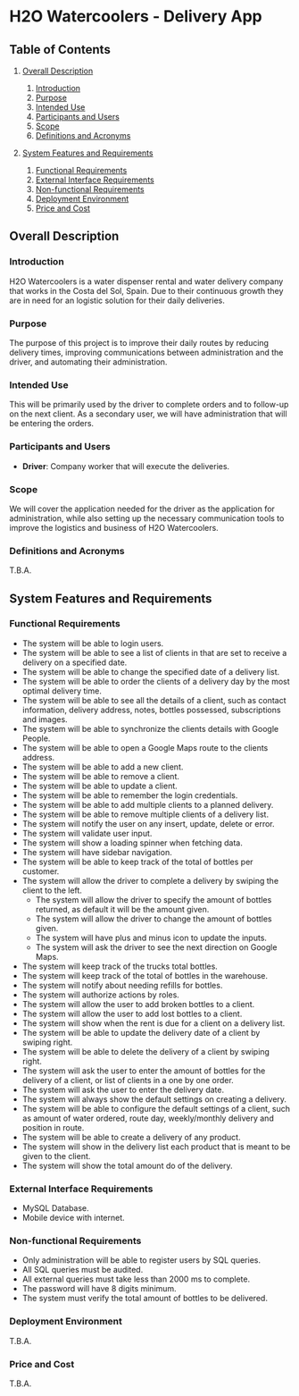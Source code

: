 # H2O Watercoolers - Delivery App

## Table of Contents

1.  [Overall Description](#overall-description)

    1. [Introduction](#introduction)
    2. [Purpose](#purpose)
    3. [Intended Use](#intended-use)
    4. [Participants and Users](#participants-and-users)
    5. [Scope](#scope)
    6. [Definitions and Acronyms](#definitions-and-acronyms)

2.  [System Features and Requirements](#system-features-and-requirements)
    1. [Functional Requirements](#functional-requirements)
    2. [External Interface Requirements](#external-interface-requirements)
    3. [Non-functional Requirements](#non-functional-requirements)
    4. [Deployment Environment](#deployment-environment)
    5. [Price and Cost](#price-and-cost)

## Overall Description

### Introduction

H2O Watercoolers is a water dispenser rental and water delivery company that works in the Costa del Sol, Spain. Due to their continuous growth they are in need for an logistic solution for their daily deliveries.

### Purpose

The purpose of this project is to improve their daily routes by reducing delivery times, improving communications between administration and the driver, and automating their administration.

### Intended Use

This will be primarily used by the driver to complete orders and to follow-up on the next client. As a secondary user, we will have administration that will be entering the orders.

### Participants and Users

- **Driver**: Company worker that will execute the deliveries.

### Scope

We will cover the application needed for the driver as the application for administration, while also setting up the necessary communication tools to improve the logistics and business of H2O Watercoolers.

### Definitions and Acronyms

T.B.A.

## System Features and Requirements

### Functional Requirements

- The system will be able to login users.
- The system will be able to see a list of clients in that are set to receive a delivery on a specified date.
- The system will be able to change the specified date of a delivery list.
- The system will be able to order the clients of a delivery day by the most optimal delivery time.
- The system will be able to see all the details of a client, such as contact information, delivery address, notes, bottles possessed, subscriptions and images.
- The system will be able to synchronize the clients details with Google People.
- The system will be able to open a Google Maps route to the clients address.
- The system will be able to add a new client.
- The system will be able to remove a client.
- The system will be able to update a client.
- The system will be able to remember the login credentials.
- The system will be able to add multiple clients to a planned delivery.
- The system will be able to remove multiple clients of a delivery list.
- The system will notify the user on any insert, update, delete or error.
- The system will validate user input.
- The system will show a loading spinner when fetching data.
- The system will have sidebar navigation.
- The system will be able to keep track of the total of bottles per customer.
- The system will allow the driver to complete a delivery by swiping the client to the left.
  - The system will allow the driver to specify the amount of bottles returned, as default it will be the amount given.
  - The system will allow the driver to change the amount of bottles given.
  - The system will have plus and minus icon to update the inputs.
  - The system will ask the driver to see the next direction on Google Maps.
- The system will keep track of the trucks total bottles.
- The system will keep track of the total of bottles in the warehouse.
- The system will notify about needing refills for bottles.
- The system will authorize actions by roles.
- The system will allow the user to add broken bottles to a client.
- The system will allow the user to add lost bottles to a client.
- The system will show when the rent is due for a client on a delivery list.
- The system will be able to update the delivery date of a client by swiping right.
- The system will be able to delete the delivery of a client by swiping right.
- The system will ask the user to enter the amount of bottles for the delivery of a client, or list of clients in a one by one order.
- The system will ask the user to enter the delivery date.
- The system will always show the default settings on creating a delivery.
- The system will be able to configure the default settings of a client, such as amount of water ordered, route day, weekly/monthly delivery and position in route.
- The system will be able to create a delivery of any product.
- The system will show in the delivery list each product that is meant to be given to the client.
- The system will show the total amount do of the delivery.

### External Interface Requirements

- MySQL Database.
- Mobile device with internet.

### Non-functional Requirements

- Only administration will be able to register users by SQL queries.
- All SQL queries must be audited.
- All external queries must take less than 2000 ms to complete.
- The password will have 8 digits minimum.
- The system must verify the total amount of bottles to be delivered.

### Deployment Environment

T.B.A.

### Price and Cost

T.B.A.
